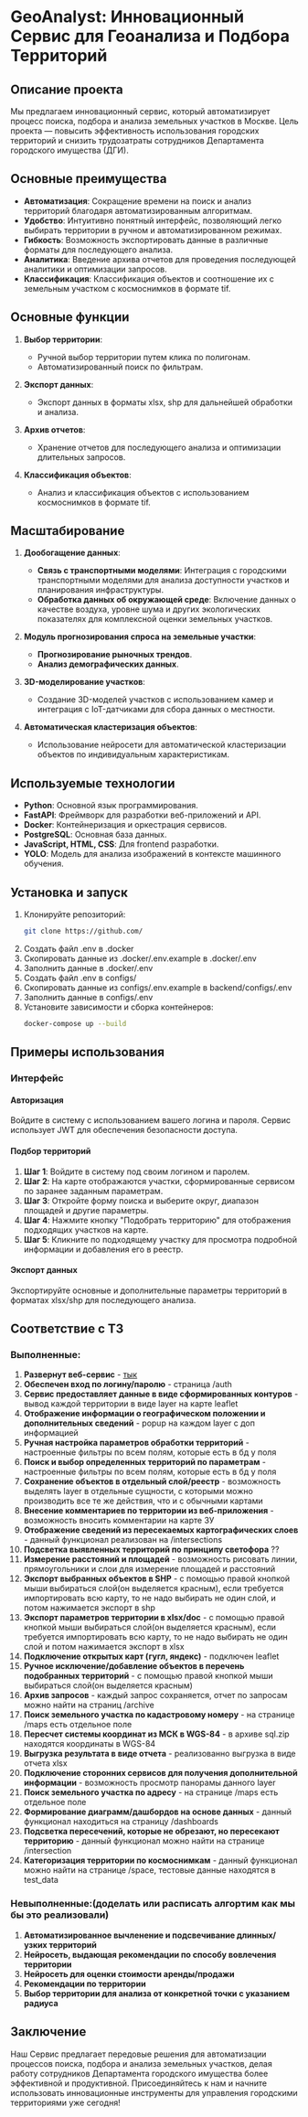 # GeoAnalyst: Инновационный Сервис для Геоанализа и Подбора Территорий


## Описание проекта

Мы предлагаем инновационный сервис, который автоматизирует процесс поиска, подбора и анализа земельных участков в Москве. Цель проекта — повысить эффективность использования городских территорий и снизить трудозатраты сотрудников Департамента городского имущества (ДГИ).

## Основные преимущества

- **Автоматизация**: Сокращение времени на поиск и анализ территорий благодаря автоматизированным алгоритмам.
- **Удобство**: Интуитивно понятный интерфейс, позволяющий легко выбирать территории в ручном и автоматизированном режимах.
- **Гибкость**: Возможность экспортировать данные в различные форматы для последующего анализа.
- **Аналитика**: Введение архива отчетов для проведения последующей аналитики и оптимизации запросов.
- **Классификация**: Классификация объектов и соотношение их с земельным участком с космоснимков в формате tif.

## Основные функции

1. **Выбор территории**:
   - Ручной выбор территории путем клика по полигонам.
   - Автоматизированный поиск по фильтрам.

2. **Экспорт данных**:
   - Экспорт данных в форматы xlsx, shp для дальнейшей обработки и анализа.

3. **Архив отчетов**:
   - Хранение отчетов для последующего анализа и оптимизации длительных запросов.

4. **Классификация объектов**:
   - Анализ и классификация объектов с использованием космоснимков в формате tif.

## Масштабирование

1. **Дообогащение данных**:
   - **Связь с транспортными моделями**: Интеграция с городскими транспортными моделями для анализа доступности участков и планирования инфраструктуры.
   - **Обработка данных об окружающей среде**: Включение данных о качестве воздуха, уровне шума и других экологических показателях для комплексной оценки земельных участков.

2. **Модуль прогнозирования спроса на земельные участки**:
   - **Прогнозирование рыночных трендов**.
   - **Анализ демографических данных**.

3. **3D-моделирование участков**:
   - Создание 3D-моделей участков с использованием камер и интеграция с IoT-датчиками для сбора данных о местности.

4. **Автоматическая кластеризация объектов**:
   - Использование нейросети для автоматической кластеризации объектов по индивидуальным характеристикам.

## Используемые технологии

- **Python**: Основной язык программирования.
- **FastAPI**: Фреймворк для разработки веб-приложений и API.
- **Docker**: Контейнеризация и оркестрация сервисов.
- **PostgreSQL**: Основная база данных.
- **JavaScript, HTML, CSS**: Для frontend разработки.
- **YOLO**: Модель для анализа изображений в контексте машинного обучения.

## Установка и запуск

1. Клонируйте репозиторий:
    ```bash
    git clone https://github.com/
    ```
2. Создать файл .env в .docker
3. Скопировать данные из .docker/.env.example в .docker/.env
4. Заполнить данные в .docker/.env
5. Создать файл .env в configs/
6. Скопировать данные из configs/.env.example в backend/configs/.env
7. Заполнить данные в configs/.env
8. Установите зависимости и сборка контейнеров:
    ```bash
    docker-compose up --build
    ```

## Примеры использования

### Интерфейс

#### Авторизация
Войдите в систему с использованием вашего логина и пароля. Сервис использует JWT для обеспечения безопасности доступа.

#### Подбор территорий

1. **Шаг 1**: Войдите в систему под своим логином и паролем.
2. **Шаг 2**: На карте отображаются участки, сформированные сервисом по заранее заданным параметрам.
3. **Шаг 3**: Откройте форму поиска и выберите округ, диапазон площадей и другие параметры.
4. **Шаг 4**: Нажмите кнопку "Подобрать территорию" для отображения подходящих участков на карте.
5. **Шаг 5**: Кликните по подходящему участку для просмотра подробной информации и добавления его в реестр.

#### Экспорт данных

Экспортируйте основные и дополнительные параметры территорий в форматах xlsx/shp для последующего анализа.

## Соответствие с ТЗ
### Выполненные:
1. **Развернут веб-сервис** - [тык](https://194.113.34.22.sslip.io)
2. **Обеспечен вход по логину/паролю** - страница /auth
3. **Сервис предоставляет данные в виде сформированных контуров** - вывод каждой территории в виде layer на карте leaflet
4. **Отображение информации о географическом положении и дополнительных сведений** - popup на каждом layer с доп информацией
5. **Ручная настройка параметров обработки территорий** - настроенные фильтры по всем полям, которые есть в бд у поля
6. **Поиск и выбор определенных территорий по параметрам** - настроенные фильтры по всем полям, которые есть в бд у поля
7. **Сохранение объектов в отдельный слой/реестр** - возможность выделять layer в отдельные сущности, с которыми можно производить все те же действия, что и с обычными картами
8. **Внесение комментариев по территории из веб-приложения** - возможность вносить комментарии на карте ЗУ
9. **Отображение сведений из пересекаемых картографических слоев** - данный функционал реализован на /intersections
10. **Подсветка выявленных территорий по принципу светофора** ??
11. **Измерение расстояний и площадей** - возможность рисовать линии, прямоугольники и слои для измерение площадей и расстояний
12. **Экспорт выбранных объектов в SHP** - с помощью правой кнопкой мыши выбираться слой(он выделяется красным), если требуется импортировать всю карту, то не надо выбирать не один слой, и потом нажимается экспорт в shp
13. **Экспорт параметров территории в xlsx/doc** - с помощью правой кнопкой мыши выбираться слой(он выделяется красным), если требуется импортировать всю карту, то не надо выбирать не один слой и потом нажимается экспорт в xlsx
14. **Подключение открытых карт (гугл, яндекс)** - подключен leaflet
15. **Ручное исключение/добавление объектов в перечень подобранных территорий** - с помощью правой кнопкой мыши выбираться слой(он выделяется красным)
16. **Архив запросов** - каждый запрос сохраняется, отчет по запросам можно найти на страниц /archive
17. **Поиск земельного участка по кадастровому номеру** - на странице /maps есть отдельное поле
18. **Пересчет системы координат из МСК в WGS-84** - в архиве sql.zip находятся координаты в WGS-84
19. **Выгрузка результата в виде отчета** - реализованно выгрузка в виде отчета xlsx
20. **Подключение сторонних сервисов для получения дополнительной информации** - возможность просмотр панорамы данного layer
21. **Поиск земельного участка по адресу** - на странице /maps есть отдельное поле
22. **Формирование диаграмм/дашбордов на основе данных** - данный функционал находиться на страницу /dashboards
23. **Подсветка пересечений, которые не обрезают, но пересекают территорию** - данный функционал можно найти на странице /intersection
24. **Категоризация территории по космоснимкам** - данный функционал можно найти на странице /space, тестовые данные находятся в test_data

### Невыполненные:(доделать или расписать алгортим как мы бы это реализовали)
1. **Автоматизированное вычленение и подсвечивание длинных/узких территорий**
2. **Нейросеть, выдающая рекомендации по способу вовлечения территории**
3. **Нейросеть для оценки стоимости аренды/продажи** 
4. **Рекомендации по территории**
5. **Выбор территории для анализа от конкретной точки с указанием радиуса**

## Заключение

Наш Сервис предлагает передовые решения для автоматизации процессов поиска, подбора и анализа земельных участков, делая работу сотрудников Департамента городского имущества более эффективной и продуктивной. Присоединяйтесь к нам и начните использовать инновационные инструменты для управления городскими территориями уже сегодня!

